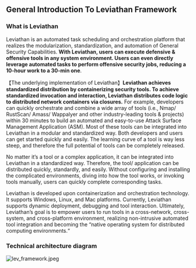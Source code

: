 ## General Introduction To Leviathan Framework

### What is Leviathan

Leviathan is an automated task scheduling and orchestration platform that realizes the modularization, standardization, and automation of General Security Capabilities. **With Leviathan, users can execute defensive & offensive tools in any system environment. Users can even directly leverage automated tasks to perform offensive security jobs, reducing a 10-hour work to a 30-min one**.

【The underlying implementation of Leviathan】**Leviathan achieves standardized distribution by containerizing security tools. To achieve standardized invocation and interaction, Leviathan distributes code logic to distributed network containers via closures.** For example, developers can quickly orchestrate and combine a wide array of tools (i.e., Nmap/ RustScan/ Amass/ Wappalyer and other industry-leading tools & projects) within 30 minutes to build an automated and easy-to-use Attack Surface Management Application (ASM). Most of these tools can be integrated into Leviathan in a modular and standardized way. Both developers and users can get started quickly and easily. The learning curve of a tool is way less steep, and therefore the full potential of tools can be completely released.

No matter it’s a tool or a complex application, it can be integrated into Leviathan in a standardized way. Therefore, the tool/ application can be distributed quickly, standardly, and easily. Without configuring and installing the complicated environments, diving into how the tool works, or invoking tools manually, users can quickly complete corresponding tasks.

Leviathan is developed upon containerization and orchestration technology. It supports Windows, Linux, and Mac platforms. Currently, Leviathan supports dynamic deployment, debugging and tool interaction. Ultimately, Leviathan’s goal is to empower users to run tools in a cross-network, cross-system, and cross-platform environment, realizing non-intrusive automated tool integration and becoming the “native operating system for distributed computing environments.“

### Technical architecture diagram

![lev_framework.jpeg](https://levimg.s3.cn-northwest-1.amazonaws.com.cn/x/lev_framework.jpeg)
